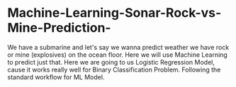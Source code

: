 # Machine-Learning-Sonar-Rock-vs-Mine-Prediction-
We have a submarine and let's say we wanna predict weather we have rock or mine (explosives) on the ocean floor. Here we will use Machine Learning to predict just that. 
Here we are going to us Logistic Regression Model, cause it works really well for Binary Classification Problem. 
Following the standard workflow for ML Model. 

